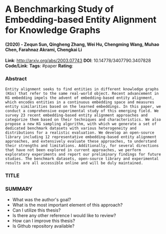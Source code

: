 # A Benchmarking Study of Embedding-based Entity Alignment for Knowledge Graphs
#### (2020) - Zequn Sun, Qingheng Zhang, Wei Hu, Chengming Wang, Muhao Chen, Farahnaz Akrami, Chengkai Li
**Link**: http://arxiv.org/abs/2003.07743
**DOI**: 10.14778/3407790.3407828
**Code/Link**:
**Tags**: #paper
**Rating**:

### Abstract

```
Entity alignment seeks to find entities in different knowledge graphs (KGs) that refer to the same real-world object. Recent advancement in KG embedding impels the advent of embedding-based entity alignment, which encodes entities in a continuous embedding space and measures entity similarities based on the learned embeddings. In this paper, we conduct a comprehensive experimental study of this emerging field. We survey 23 recent embedding-based entity alignment approaches and categorize them based on their techniques and characteristics. We also propose a new KG sampling algorithm, with which we generate a set of dedicated benchmark datasets with various heterogeneity and distributions for a realistic evaluation. We develop an open-source library including 12 representative embedding-based entity alignment approaches, and extensively evaluate these approaches, to understand their strengths and limitations. Additionally, for several directions that have not been explored in current approaches, we perform exploratory experiments and report our preliminary findings for future studies. The benchmark datasets, open-source library and experimental results are all accessible online and will be duly maintained.
```

### TITLE

### SUMMARY
- What was the author's goal?
- What is the most important element of this approach?
- Can I utilize this thesis?
- Is there any other reference I would like to review?
- How can I improve this thesis?
- Is Github repository available?